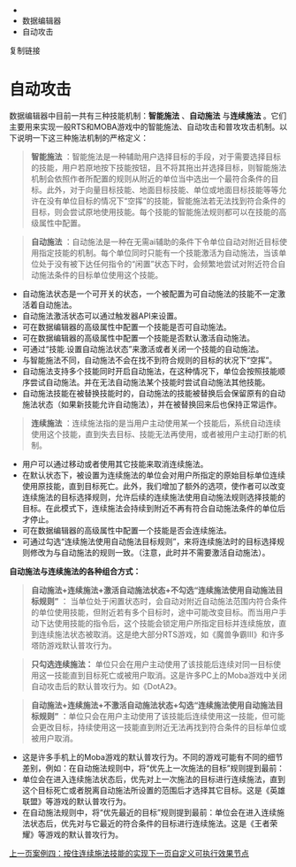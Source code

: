   * [](/)
  * 数据编辑器
  * 自动攻击

复制链接

# 自动攻击

数据编辑器中目前一共有三种技能机制：**智能施法** 、**自动施法** 与**连续施法**
。它们主要用来实现一般RTS和MOBA游戏中的智能施法、自动攻击和普攻攻击机制。以下说明一下这三种施法机制的严格定义：

> **智能施法**
> ：智能施法是一种辅助用户选择目标的手段，对于需要选择目标的技能，用户若原地按下技能按钮，且不将其拖出并选择目标，则智能施法机制会依照作者所配置的规则从附近的单位当中选出一个最符合条件的目标。此外，对于向量目标技能、地面目标技能、单位或地面目标技能等等允许在没有单位目标的情况下“空挥”的技能，智能施法若无法找到符合条件的目标，则会尝试原地使用技能。每个技能的智能施法规则都可以在技能的高级属性中配置。

> **自动施法**
> ：自动施法是一种在无需ai辅助的条件下令单位自动对附近目标使用指定技能的机制。每个单位同时只能有一个技能激活为自动施法，当该单位处于没有被下达任何指令的“闲置”状态下时，会频繁地尝试对附近符合自动施法条件的目标单位使用这个技能。

  * 自动施法状态是一个可开关的状态，一个被配置为可自动施法的技能不一定激活着自动施法。
  * 自动施法激活状态可以通过触发器API来设置。
  * 可在数据编辑器的高级属性中配置一个技能是否可自动施法。
  * 可在数据编辑器的高级属性中配置一个技能是否默认激活自动施法。
  * 可通过“技能.设置自动施法状态”来激活或者关闭一个技能的自动施法。
  * 与智能施法不同，自动施法不会在找不到符合规则的目标的状况下“空挥”。
  * 自动施法支持多个技能同时开启自动施法，在这种情况下，单位会按照技能顺序尝试自动施法。并在无法自动施法某个技能时尝试自动施法其他技能。
  * 自动施法技能在被替换技能时的，自动施法的技能被替换后会保留原有的自动施法状态（如果新技能允许自动施法），并在被替换回来后也保持正常运作。

> **连续施法** ：连续施法指的是当用户主动使用某一个技能后，系统自动连续使用这个技能，直到失去目标、技能无法再使用，或者被用户主动打断的机制。

  * 用户可以通过移动或者使用其它技能来取消连续施法。
  * 在默认状态下，被设置为连续施法的单位会对用户所指定的原始目标单位连续使用原技能，直到目标死亡。此外，我们增加了额外的选项，使作者可以改变连续施法的目标选择规则，允许后续的连续施法使用自动施法规则选择技能的目标。在此模式下，连续施法会持续到附近不再有符合自动施法条件的单位后才停止。
  * 可在数据编辑器的高级属性中配置一个技能是否会连续施法。
  * 可通过勾选“连续施法使用自动施法目标规则”，来将连续施法时的目标选择规则修改为与自动施法的规则一致。（注意，此时并不需要激活自动施法）。

**自动施法与连续施法的各种组合方式：**

> **自动施法+连续施法+激活自动施法状态+不勾选“连续施法使用自动施法目标规则”** ：
> 当单位处于闲置状态时，会自动对附近自动施法范围内符合条件的单位使用技能，但附近若有多个目标时，途中可能改变目标。而当用户手动下达使用技能的指令后，这个技能会锁定用户所指定目标并连续施放，直到连续施法状态被取消。这是绝大部分RTS游戏，如《魔兽争霸III》和许多塔防游戏默认普攻行为。

> **只勾选连续施法：**
> 单位只会在用户主动使用了该技能后连续对同一目标使用这一技能直到目标死亡或被用户取消。这是许多PC上的Moba游戏中关闭自动攻击后的默认普攻行为。如《DotA2》。

> **自动施法+连续施法+不激活自动施法状态+勾选“连续施法使用自动施法目标规则”**
> ：单位只会在用户主动使用了该技能后连续使用这一技能，但可能会更改目标，持续使用这一技能直到附近无法再找到符合条件的目标单位或被用户取消。

  * 这是许多手机上的Moba游戏的默认普攻行为。不同的游戏可能有不同的细节差别，例如：在自动施法规则中，将“优先上一次施法的目标”规则提到最前：
  * 单位会在进入连续施法状态后，优先对上一次施法的目标进行连续施法，直到这个目标死亡或者脱离自动施法所设置的范围后才选择其它目标。这是《英雄联盟》等游戏的默认普攻行为。
  * 在自动施法规则中，将“优先最近的目标”规则提到最前：单位会在进入连续施法状态后，优先对与它最近的符合条件的目标进行连续施法。这是《王者荣耀》等游戏的默认普攻行为。

[上一页案例四：按住连续施法技能的实现](/Manual/DataEditor/数据编辑器使用案例/HoldSkill)[下一页自定义可执行效果节点](/Manual/DataEditor/自定义可执行效果节点)


